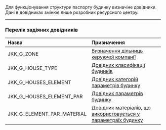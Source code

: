Для функціонування структури паспорту будинку визначіне довідники. Дані в довідниках змінює лише розробник ресурсного центру.
* * *
### Перелік задіяних довідників

Назва              | Призначення
:-------------------------|:--------------
 JKK_G_ZONE       | [Визначення дільниць керуючої компанії](/Загальні_довідники/Довідник_JKK_G_ZONE)
 JKK_G_HOUSE_TYPE   | [Довідник класифікації будинків](/Загальні_довідники/Довідник_JKK_G_HOUSE_TYPE)
 JKK_G_HOUSES_ELEMENT   | [Довідник категорій параметрів будинку](/Загальні_довідники/Довідник_JKK_G_HOUSES_ELEMENT)
 JKK_G_HOUSES_ELEMENT_PAR | [Довідник параметрів будинку](/Загальні_довідники/Довідник_JKK_G_HOUSES_ELEMENT_PAR)
 JKK_G_ELEMENT_PAR_MATERIAL | [Довідник матеріалів, що використовується у параметраїх будинку](/Загальні_довідники/Довідник_JKK_G_ELEMENT_PAR_MATERIAL)
 

